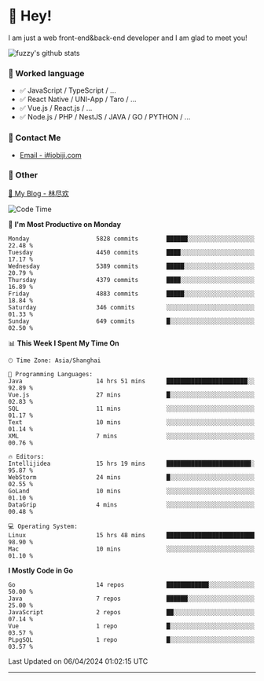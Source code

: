 # 👋 Hey!

I am just a web front-end&back-end developer and I am glad to meet you!

![fuzzy's github stats](https://github-readme-stats.vercel.app/api?username=JaydenForYou&&show_icons=true&&title_color=1abc9c&&icon_color=1abc9c)


### 📝 Worked language

- ✅ JavaScript / TypeScript / ...
- ✅ React Native / UNI-App / Taro / ...
- ✅ Vue.js / React.js / ...
- ✅ Node.js / PHP / NestJS / JAVA / GO / PYTHON / ...

### 📮 Contact Me

- [Email - i#iobiji.com](mailto:i@iobiji.com)


### 🤪 Other

[📌 My Blog - 林尽欢](https://iobiji.com)

<!--START_SECTION:waka-->
![Code Time](http://img.shields.io/badge/Code%20Time-414%20hrs%2047%20mins-blue)

📅 **I'm Most Productive on Monday** 

```text
Monday                   5828 commits        ██████░░░░░░░░░░░░░░░░░░░   22.48 % 
Tuesday                  4450 commits        ████░░░░░░░░░░░░░░░░░░░░░   17.17 % 
Wednesday                5389 commits        █████░░░░░░░░░░░░░░░░░░░░   20.79 % 
Thursday                 4379 commits        ████░░░░░░░░░░░░░░░░░░░░░   16.89 % 
Friday                   4883 commits        █████░░░░░░░░░░░░░░░░░░░░   18.84 % 
Saturday                 346 commits         ░░░░░░░░░░░░░░░░░░░░░░░░░   01.33 % 
Sunday                   649 commits         █░░░░░░░░░░░░░░░░░░░░░░░░   02.50 % 
```


📊 **This Week I Spent My Time On** 

```text
🕑︎ Time Zone: Asia/Shanghai

💬 Programming Languages: 
Java                     14 hrs 51 mins      ███████████████████████░░   92.89 % 
Vue.js                   27 mins             █░░░░░░░░░░░░░░░░░░░░░░░░   02.83 % 
SQL                      11 mins             ░░░░░░░░░░░░░░░░░░░░░░░░░   01.17 % 
Text                     10 mins             ░░░░░░░░░░░░░░░░░░░░░░░░░   01.14 % 
XML                      7 mins              ░░░░░░░░░░░░░░░░░░░░░░░░░   00.76 % 

🔥 Editors: 
Intellijidea             15 hrs 19 mins      ████████████████████████░   95.87 % 
WebStorm                 24 mins             █░░░░░░░░░░░░░░░░░░░░░░░░   02.55 % 
GoLand                   10 mins             ░░░░░░░░░░░░░░░░░░░░░░░░░   01.10 % 
DataGrip                 4 mins              ░░░░░░░░░░░░░░░░░░░░░░░░░   00.48 % 

💻 Operating System: 
Linux                    15 hrs 48 mins      █████████████████████████   98.90 % 
Mac                      10 mins             ░░░░░░░░░░░░░░░░░░░░░░░░░   01.10 % 
```

**I Mostly Code in Go** 

```text
Go                       14 repos            ████████████░░░░░░░░░░░░░   50.00 % 
Java                     7 repos             ██████░░░░░░░░░░░░░░░░░░░   25.00 % 
JavaScript               2 repos             ██░░░░░░░░░░░░░░░░░░░░░░░   07.14 % 
Vue                      1 repo              █░░░░░░░░░░░░░░░░░░░░░░░░   03.57 % 
PLpgSQL                  1 repo              █░░░░░░░░░░░░░░░░░░░░░░░░   03.57 % 
```




 Last Updated on 06/04/2024 01:02:15 UTC
<!--END_SECTION:waka-->
---
